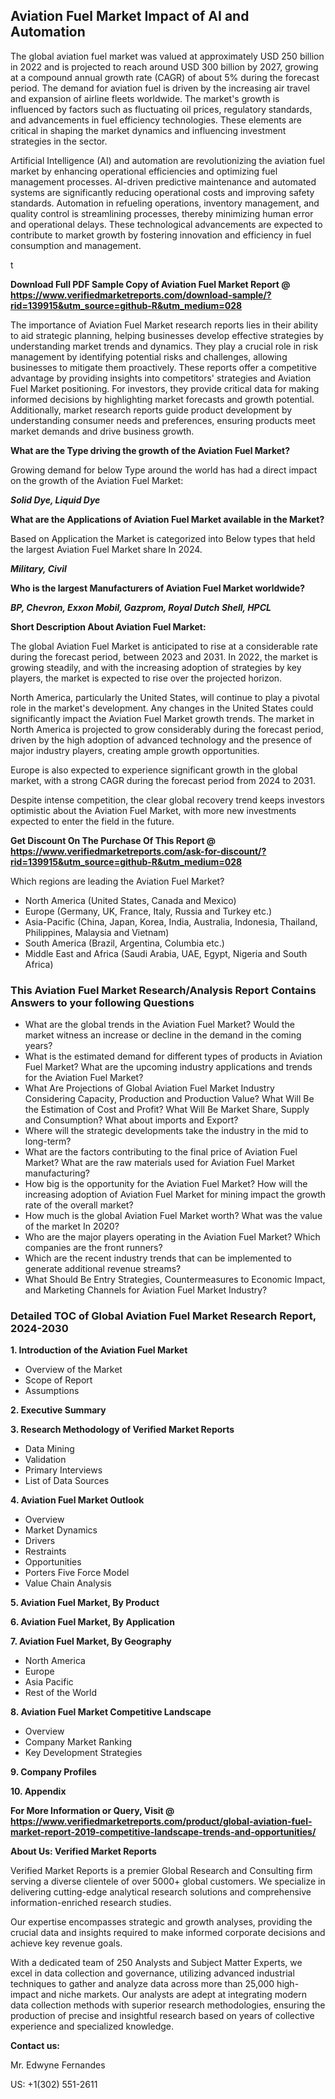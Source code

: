 <h2>Aviation Fuel Market Impact of AI and Automation</h2><p>The global aviation fuel market was valued at approximately USD 250 billion in 2022 and is projected to reach around USD 300 billion by 2027, growing at a compound annual growth rate (CAGR) of about 5% during the forecast period. The demand for aviation fuel is driven by the increasing air travel and expansion of airline fleets worldwide. The market's growth is influenced by factors such as fluctuating oil prices, regulatory standards, and advancements in fuel efficiency technologies. These elements are critical in shaping the market dynamics and influencing investment strategies in the sector.</p><p>Artificial Intelligence (AI) and automation are revolutionizing the aviation fuel market by enhancing operational efficiencies and optimizing fuel management processes. AI-driven predictive maintenance and automated systems are significantly reducing operational costs and improving safety standards. Automation in refueling operations, inventory management, and quality control is streamlining processes, thereby minimizing human error and operational delays. These technological advancements are expected to contribute to market growth by fostering innovation and efficiency in fuel consumption and management.</p>t</p><p id="" class=""><strong>Download Full PDF Sample Copy of Aviation Fuel Market Report @ <a href="https://www.verifiedmarketreports.com/download-sample/?rid=139915&utm_source=github-R&utm_medium=028" target="_blank">https://www.verifiedmarketreports.com/download-sample/?rid=139915&utm_source=github-R&utm_medium=028</a></strong></p><p>The importance of&nbsp;Aviation Fuel Market research reports lies in their ability to aid strategic planning, helping businesses develop effective strategies by understanding market trends and dynamics. They play a crucial role in risk management by identifying potential risks and challenges, allowing businesses to mitigate them proactively. These reports offer a competitive advantage by providing insights into competitors' strategies and Aviation Fuel Market positioning. For investors, they provide critical data for making informed decisions by highlighting market forecasts and growth potential. Additionally, market research reports guide product development by understanding consumer needs and preferences, ensuring products meet market demands and drive business growth.</p><p><strong>What are the&nbsp;Type driving the growth of the Aviation Fuel Market?</strong></p><p id="" class="">Growing demand for below Type around the world has had a direct impact on the growth of the Aviation Fuel Market:</p><em><strong>Solid Dye, Liquid Dye</strong></em></p><strong>What are the&nbsp;Applications&nbsp;of Aviation Fuel Market available in the Market?</strong></p><p id="" class="">Based on Application the Market is categorized into Below types that held the largest Aviation Fuel Market share In 2024.</p><em><strong>Military, Civil</strong></em></p><strong>Who is the largest Manufacturers of Aviation Fuel Market worldwide?</strong></p><p><em><strong>BP, Chevron, Exxon Mobil, Gazprom, Royal Dutch Shell, HPCL</strong></em></p><p id="" class=""><strong>Short Description About Aviation Fuel Market:</strong></p><p>The global Aviation Fuel Market is anticipated to rise at a considerable rate during the forecast period, between 2023 and 2031. In 2022, the market is growing steadily, and with the increasing adoption of strategies by key players, the market is expected to rise over the projected horizon.</p><p>North America, particularly the United States, will continue to play a pivotal role in the market's development. Any changes in the United States could significantly impact the Aviation Fuel Market growth trends. The market in North America is projected to grow considerably during the forecast period, driven by the high adoption of advanced technology and the presence of major industry players, creating ample growth opportunities.</p><p>Europe is also expected to experience significant growth in the global market, with a strong CAGR during the forecast period from 2024 to 2031.</p><p>Despite intense competition, the clear global recovery trend keeps investors optimistic about the Aviation Fuel Market, with more new investments expected to enter the field in the future.</p><p id="" class=""><strong>Get Discount On The Purchase Of This Report @ <a href="https://www.verifiedmarketreports.com/ask-for-discount/?rid=139915&utm_source=github-R&utm_medium=028" target="_blank">https://www.verifiedmarketreports.com/ask-for-discount/?rid=139915&utm_source=github-R&utm_medium=028</a></strong></p>Which regions are leading the Aviation Fuel Market?</p><ul><li>North America (United States, Canada and Mexico)</li><li>Europe (Germany, UK, France, Italy, Russia and Turkey etc.)</li><li>Asia-Pacific (China, Japan, Korea, India, Australia, Indonesia, Thailand, Philippines, Malaysia and Vietnam)</li><li>South America (Brazil, Argentina, Columbia etc.)</li><li>Middle East and Africa (Saudi Arabia, UAE, Egypt, Nigeria and South Africa)</li></ul><h3 id="" class="">This Aviation Fuel Market Research/Analysis Report Contains Answers to your following Questions</h3><ul><li>What are the global trends in the Aviation Fuel Market? Would the market witness an increase or decline in the demand in the coming years?</li><li>What is the estimated demand for different types of products in Aviation Fuel Market? What are the upcoming industry applications and trends for the Aviation Fuel Market?</li><li>What Are Projections of Global Aviation Fuel Market Industry Considering Capacity, Production and Production Value? What Will Be the Estimation of Cost and Profit? What Will Be Market Share, Supply and Consumption? What about imports and Export?</li><li>Where will the strategic developments take the industry in the mid to long-term?</li><li>What are the factors contributing to the final price of Aviation Fuel Market? What are the raw materials used for Aviation Fuel Market manufacturing?</li><li>How big is the opportunity for the Aviation Fuel Market? How will the increasing adoption of Aviation Fuel Market for mining impact the growth rate of the overall market?</li><li>How much is the global Aviation Fuel Market worth? What was the value of the market In 2020?</li><li>Who are the major players operating in the Aviation Fuel Market? Which companies are the front runners?</li><li>Which are the recent industry trends that can be implemented to generate additional revenue streams?</li><li>What Should Be Entry Strategies, Countermeasures to Economic Impact, and Marketing Channels for Aviation Fuel Market Industry?</li></ul><h3 id="" class="">Detailed TOC of Global Aviation Fuel Market Research Report, 2024-2030</h3><p id="" class=""><strong>1. Introduction of the Aviation Fuel Market</strong></p><ul><li>Overview of the Market</li><li>Scope of Report</li><li>Assumptions</li></ul><p id="" class=""><strong>2. Executive Summary</strong></p><p id="" class=""><strong>3. Research Methodology of Verified Market Reports</strong></p><ul><li>Data Mining</li><li>Validation</li><li>Primary Interviews</li><li>List of Data Sources</li></ul><p id="" class=""><strong>4. Aviation Fuel Market Outlook</strong></p><ul><li>Overview</li><li>Market Dynamics</li><li>Drivers</li><li>Restraints</li><li>Opportunities</li><li>Porters Five Force Model</li><li>Value Chain Analysis</li></ul><p id="" class=""><strong>5. Aviation Fuel Market, By Product</strong></p><p id="" class=""><strong>6. Aviation Fuel Market, By Application</strong></p><p id="" class=""><strong>7. Aviation Fuel Market, By Geography</strong></p><ul><li>North America</li><li>Europe</li><li>Asia Pacific</li><li>Rest of the World</li></ul><p id="" class=""><strong>8. Aviation Fuel Market Competitive Landscape</strong></p><ul><li>Overview</li><li>Company Market Ranking</li><li>Key Development Strategies</li></ul><p id="" class=""><strong>9. Company Profiles</strong></p><p id="" class=""><strong>10. Appendix</strong></p><p id="" class=""><strong>For More Information or Query, Visit @ <a href="https://www.verifiedmarketreports.com/product/global-aviation-fuel-market-report-2019-competitive-landscape-trends-and-opportunities/" target="_blank">https://www.verifiedmarketreports.com/product/global-aviation-fuel-market-report-2019-competitive-landscape-trends-and-opportunities/</a></strong></p><p id="" class=""><strong>About Us: Verified Market Reports</strong></p><p id="" class="">Verified Market Reports is a premier Global Research and Consulting firm serving a diverse clientele of over 5000+ global customers. We specialize in delivering cutting-edge analytical research solutions and comprehensive information-enriched research studies.</p><p id="" class="">Our expertise encompasses strategic and growth analyses, providing the crucial data and insights required to make informed corporate decisions and achieve key revenue goals.</p><p id="" class="">With a dedicated team of 250 Analysts and Subject Matter Experts, we excel in data collection and governance, utilizing advanced industrial techniques to gather and analyze data across more than 25,000 high-impact and niche markets. Our analysts are adept at integrating modern data collection methods with superior research methodologies, ensuring the production of precise and insightful research based on years of collective experience and specialized knowledge.</p><p id="" class=""><strong>Contact us:</strong></p><p id="" class="">Mr. Edwyne Fernandes</p><p id="" class="">US: +1(302) 551-2611</p>